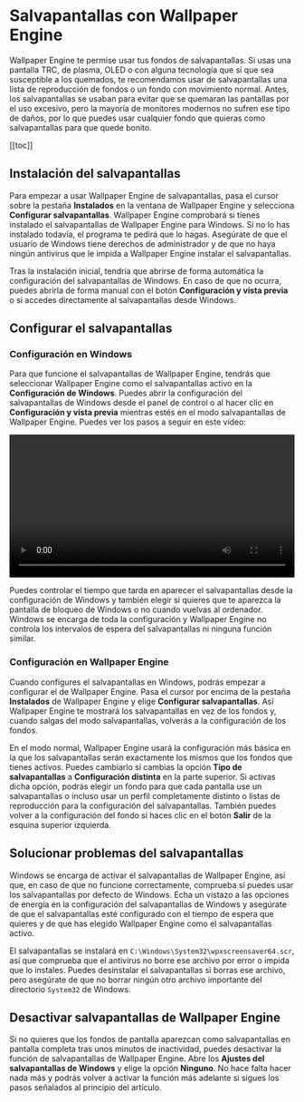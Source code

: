 # Salvapantallas con Wallpaper Engine

Wallpaper Engine te permise usar tus fondos de salvapantallas. Si usas una pantalla TRC, de plasma, OLED o con alguna tecnología que sí que sea susceptible a los quemados, te recomendamos usar de salvapantallas una lista de reproducción de fondos o un fondo con movimiento normal. Antes, los salvapantallas se usaban para evitar que se quemaran las pantallas por el uso excesivo, pero la mayoría de monitores modernos no sufren ese tipo de daños, por lo que puedes usar cualquier fondo que quieras como salvapantallas para que quede bonito.

[[toc]]

## Instalación del salvapantallas

Para empezar a usar Wallpaper Engine de salvapantallas, pasa el cursor sobre la pestaña **Instalados** en la ventana de Wallpaper Engine y selecciona **Configurar salvapantallas**. Wallpaper Engine comprobará si tienes instalado el salvapantallas de Wallpaper Engine para Windows. Si no lo has instalado todavía, el programa te pedirá que lo hagas. Asegúrate de que el usuario de Windows tiene derechos de administrador y de que no haya ningún antivirus que le impida a Wallpaper Engine instalar el salvapantallas.

Tras la instalación inicial, tendría que abrirse de forma automática la configuración del salvapantallas de Windows. En caso de que no ocurra, puedes abrirla de forma manual con el botón **Configuración y vista previa** o si accedes directamente al salvapantallas desde Windows.

## Configurar el salvapantallas

### Configuración en Windows

Para que funcione el salvapantallas de Wallpaper Engine, tendrás que seleccionar Wallpaper Engine como el salvapantallas activo en la **Configuración de Windows**. Puedes abrir la configuración del salvapantallas de Windows desde el panel de control o al hacer clic en **Configuración y vista previa** mientras estés en el modo salvapantallas de Wallpaper Engine. Puedes ver los pasos a seguir en este vídeo:

<video width="100%" controls autoplay loop>
  <source src="/videos/screensaver_setup.mp4" type="video/mp4">
  Tu navegador no admite la etiqueta de vídeo.
</video>

Puedes controlar el tiempo que tarda en aparecer el salvapantallas desde la configuración de Windows y también elegir si quieres que te aparezca la pantalla de bloqueo de Windows o no cuando vuelvas al ordenador. Windows se encarga de toda la configuración y Wallpaper Engine no controla los intervalos de espera del salvapantallas ni ninguna función similar.

### Configuración en Wallpaper Engine

Cuando configures el salvapantallas en Windows, podrás empezar a configurar el de Wallpaper Engine. Pasa el cursor por encima de la pestaña **Instalados** de Wallpaper Engine y elige **Configurar salvapantallas**. Así Wallpaper Engine te mostrará los salvapantallas en vez de los fondos y, cuando salgas del modo salvapantallas, volverás a la configuración de los fondos.

En el modo normal, Wallpaper Engine usará la configuración más básica en la que los salvapantallas serán exactamente los mismos que los fondos que tienes activos. Puedes cambiarlo si cambias la opción **Tipo de salvapantallas** a **Configuración distinta** en la parte superior. Si activas dicha opción, podrás elegir un fondo para que cada pantalla use un salvapantallas o incluso usar un perfil completamente distinto o listas de reproducción para la configuración del salvapantallas. También puedes volver a la configuración del fondo si haces clic en el botón **Salir** de la esquina superior izquierda.

## Solucionar problemas del salvapantallas

Windows se encarga de activar el salvapantallas de Wallpaper Engine, así que, en caso de que no funcione correctamente, comprueba si puedes usar los salvapantallas por defecto de Windows. Echa un vistazo a las opciones de energía en la configuración del salvapantallas de Windows y asegúrate de que el salvapantallas esté configurado con el tiempo de espera que quieres y de que has elegido Wallpaper Engine como el salvapantallas activo.

El salvapantallas se instalará en `C:\Windows\System32\wpxscreensaver64.scr`, así que comprueba que el antivirus no borre ese archivo por error o impida que lo instales. Puedes desinstalar el salvapantallas si borras ese archivo, pero asegúrate de que no borrar ningún otro archivo importante del directorio `System32` de Windows.

## Desactivar salvapantallas de Wallpaper Engine

Si no quieres que los fondos de pantalla aparezcan como salvapantallas en pantalla completa tras unos minutos de inactividad, puedes desactivar la función de salvapantallas de Wallpaper Engine. Abre los **Ajustes del salvapantallas de Windows** y elige la opción **Ninguno**. No hace falta hacer nada más y podrás volver a activar la función más adelante si sigues los pasos señalados al principio del artículo.
